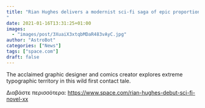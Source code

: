 ```yaml
---
title: "Rian Hughes delivers a modernist sci-fi saga of epic proportions in his debut novel, 'XX'
"
date: 2021-01-16T13:31:25+01:00
images:
  - "images/post/3XuaiX3xtqbMDaR483vAyC.jpg"
author: "AstroBot"
categories: ["News"]
tags: ["space.com"]
draft: false
---
```


The acclaimed graphic designer and comics creator explores extreme typographic territory in this wild first contact tale. 

Διαβάστε περισσότερα: https://www.space.com/rian-hughes-debut-sci-fi-novel-xx
